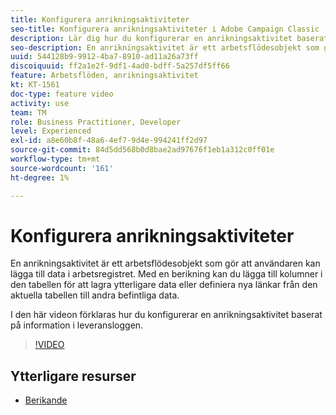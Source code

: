 ```yaml
---
title: Konfigurera anrikningsaktiviteter
seo-title: Konfigurera anrikningsaktiviteter i Adobe Campaign Classic
description: Lär dig hur du konfigurerar en anrikningsaktivitet baserat på information i leveransloggen.
seo-description: En anrikningsaktivitet är ett arbetsflödesobjekt som gör att användaren kan lägga till data i arbetsregistret. Med en berikning kan du lägga till kolumner i den tabellen för att lagra ytterligare data ELLER definiera nya länkar från den aktuella tabellen till andra befintliga data.   I den här videon förklaras hur du konfigurerar en anrikningsaktivitet baserat på information i leveransloggen.
uuid: 544128b9-9912-4ba7-8910-ad11a26a73ff
discoiquuid: ff2a1e2f-9df1-4ad0-bdff-5a257df5ff66
feature: Arbetsflöden, anrikningsaktivitet
kt: KT-1561
doc-type: feature video
activity: use
team: TM
role: Business Practitioner, Developer
level: Experienced
exl-id: a8e60b8f-48a6-4ef7-9d4e-994241ff2d97
source-git-commit: 84d5dd568b0d8bae2ad97676f1eb1a312c0ff01e
workflow-type: tm+mt
source-wordcount: '161'
ht-degree: 1%

---
```


# Konfigurera anrikningsaktiviteter

En anrikningsaktivitet är ett arbetsflödesobjekt som gör att användaren kan lägga till data i arbetsregistret. Med en berikning kan du lägga till kolumner i den tabellen för att lagra ytterligare data eller definiera nya länkar från den aktuella tabellen till andra befintliga data.

I den här videon förklaras hur du konfigurerar en anrikningsaktivitet baserat på information i leveransloggen.

>[!VIDEO](https://video.tv.adobe.com/v/25193?quality=12)

## Ytterligare resurser

* [Berikande](https://experienceleague.adobe.com/docs/campaign-classic/using/automating-with-workflows/targeting-activities/enrichment.html)
